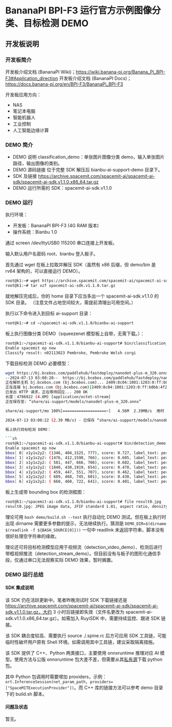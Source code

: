 # BananaPI BPI-F3 运行官方示例图像分类、目标检测 DEMO

## 开发板说明

### 开发板简介

开发板介绍文档 (BananaPI Wiki)；https://wiki.banana-pi.org/Banana_Pi_BPI-F3#Application_direction
开发板介绍文档 (BananaPI Docs)；https://docs.banana-pi.org/en/BPI-F3/BananaPi_BPI-F3

开发板应用方向：
- NAS
- 笔记本电脑
- 智能机器人
- 工业控制
- 人工智能边缘计算

### DEMO 简介

* DEMO 说明
  classification_demo：单张图片图像分类 demo，输入单张图片路径，输出图像的类别。
* DEMO 源码链接
  位于完整 SDK 解压后 bianbu-ai-support-demo 目录下。
* SDK 及链接
  https://archive.spacemit.com/spacemit-ai/spacemit-ai-sdk/spacemit-ai-sdk.v1.1.0.x86_64.tar.gz
* DEMO 运行所需的 SDK：spacemit-ai-sdk.v1.1.0

### DEMO 运行

执行环境：
- 开发板：BananaPI BPI-F3 (4G RAM 版本)
- 操作系统：Bianbu 1.0

通过 screen /dev/ttyUSB0 115200 串口连接上开发板。

输入默认用户名密码 root、bianbu 登入板子。

首先通过 wget 在板上拉取并解压 SDK（虽然有 x86 后缀，但 demo/bin 是 rv64 架构的，可以直接运行 DEMO）。

```sh
root@k1:~# wget https://archive.spacemit.com/spacemit-ai/spacemit-ai-sdk/spacemit-ai-sdk.v1.1.0.x86_64.tar.gz --no-check-certificate
root@k1:~# tar xzf spacemit-ai-sdk.v1.1.0.tar.gz
```

就地解压完成后，你的 home 目录下应当多出一个 spacemit-ai-sdk.v1.1.0 的 SDK 目录。 （注意文件占地空间较大，需提前清理出可用空间。）

执行以下命令进入到目标 ai-support 目录：

```sh
root@k1:~# cd ~/spacemit-ai-sdk.v1.1.0/bianbu-ai-support
```

板上执行图像分类 DEMO（squeezenet 模型板上自带，无需下载。）：

```sh
root@k1:~/spacemit-ai-sdk.v1.1.0/bianbu-ai-support# bin/classification_demo /usr/share/ai-support/models/squeezenet1.1-7.onnx /usr/share/ai-support/models/synset.txt /usr/share/ai-support/imgs/dog.jpg
Enable spacemit ep now
Classify result: n02113023 Pembroke, Pembroke Welsh corgi
```

下载目标检测 DEMO 必要模型：

```sh
wget https://bj.bcebos.com/paddlehub/fastdeploy/nanodet-plus-m_320.onnx -O share/ai-support/models/nanodet-plus-m_320.onnx
--2024-07-13 03:08:20--  https://bj.bcebos.com/paddlehub/fastdeploy/nanodet-plus-m_320.onnxstdeploy/nanodet-plus-m_320.onnx -O share/ai-support/models/nanodet-plus-m_320.onnx
正在解析主机 bj.bcebos.com (bj.bcebos.com)... 2409:8c04:1001:1203:0:ff:b0bb:4f27, 103.211.222.98
正在连接 bj.bcebos.com (bj.bcebos.com)|2409:8c04:1001:1203:0:ff:b0bb:4f27|:443... 已连接。
已发出 HTTP 请求，正在等待回应... 200 OK
长度：4786922 (4.6M) [application/octet-stream]
正在保存至: “share/ai-support/models/nanodet-plus-m_320.onnx”

share/ai-support/mo 100%[===================>]   4.56M  2.39MB/s  用时 1.9s    

2024-07-13 03:08:22 (2.39 MB/s) - 已保存 “share/ai-support/models/nanodet-plus-m_320.onnx” [4786922/4786922])

板上执行目标检测 DEMO：

```sh
root@k1:~/spacemit-ai-sdk.v1.1.0/bianbu-ai-support# bin/detection_demo share/ai-support/models/nanodet-plus-m_320.onnx share/ai-support/models/coco.txt share/ai-support/imgs/person.jpg result0.jpg
Enable spacemit ep now
bbox[ 0] x1y1x2y2: (1346, 404,1525, 777), score: 0.727, label_text: person
bbox[ 1] x1y1x2y2: (1476, 412,1598, 766), score: 0.605, label_text: person
bbox[ 2] x1y1x2y2: ( 581, 447, 666, 706), score: 0.602, label_text: person
bbox[ 3] x1y1x2y2: (1840, 430,1919, 654), score: 0.470, label_text: person
bbox[ 4] x1y1x2y2: ( 459, 447, 551, 707), score: 0.462, label_text: person
bbox[ 5] x1y1x2y2: ( 689, 468, 745, 601), score: 0.430, label_text: person
bbox[ 6] x1y1x2y2: ( 660, 460, 722, 641), score: 0.401, label_text: person
```

板上生成带 bounding box 的检测框图：

```sh
root@k1:~/spacemit-ai-sdk.v1.1.0/bianbu-ai-support# file result0.jpg 
result0.jpg: JPEG image data, JFIF standard 1.01, aspect ratio, density 1x1, segment length 16, baseline, precision 8, 1920x1080, components 3
```

理论可用 ```bash demo/build.sh --test``` 执行自动化 DEMO 测试。但在板上执行时出现 dirname 需要更多参数的提示，无法继续执行。猜测是 ```DEMO_DIR=$(dirname $(readlink -f ${BASH_SOURCE[0]}))``` 一句中 readlink 未返回字符串，脚本没有很好处理空字符串的缘故。

理论还可将目标检测模型应用于视频流（detection_video_demo）、检测后进行带框视频推流（detection_stream_demo）。但目前没有与板子的图形化通信手段，仅通过串口无法观察实际 DEMO 效果，暂时搁置。

### DEMO 运行总结

#### SDK 集成说明

该 SDK 仍在活跃更新中。笔者昨晚测试时 SDK 下载链接还是 https://archive.spacemit.com/spacemit-ai/spacemit-ai-sdk/spacemit-ai-sdk.v1.1.0.tar.gz，大约 3 小时后链接即失效（文件名更改为 spacemit-ai-sdk.v1.1.0.x86_64.tar.gz）。如需加入 RuyiSDK 中，需要持续监控、跟进 SDK 链接。

该 SDK 耦合度较高、需要执行 source ./.spine.rc 后方可应用 SDK 工具链，可能临时性破坏用户原有 Shell 环境。如需调用其中工具链，建议采取隔离措施。

该 SDK 提供了 C++、Python 两类接口，主要使用 onnxruntime 推理对应 AI 模型。使用方法与公版 onnxruntime 包大差不差，但需要从其[私有源](https://archive.spacemit.com/spacemit-ai/onnxruntime/)下载 python 包。

其中 Python 包调用时需要增加 providers，示例：```ort.InferenceSession(net_param_path, providers=["SpaceMITExecutionProvider"])```。而 C++ 库的链接方法可以参考 demo 目录下的 build.sh 脚本。

#### 问题及状态

暂无。